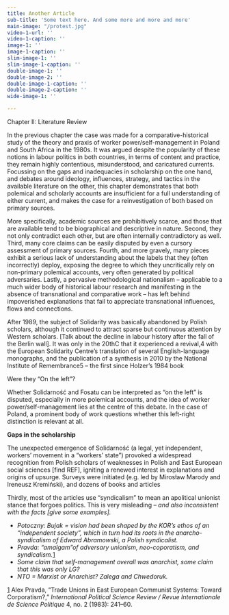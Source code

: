 ```yaml
---
title: Another Article
sub-title: 'Some text here. And some more and more and more'
main-image: "/protest.jpg"
video-1-url: ''
video-1-caption: ''
image-1: ''
image-1-caption: ''
slim-image-1: ''
slim-image-1-caption: ''
double-image-1: ''
double-image-2: ''
double-image-1-caption: ''
double-image-2-caption: ''
wide-image-1: ''

---
```


<div id="intro-paragraph" class="paragraph col-md-8 offset-md-2" markdown=1>

Chapter II: Literature Review

In the previous chapter the case was made for a comparative-historical study of the theory and praxis of worker power/self-management in Poland and South Africa in the 1980s. It was argued despite the popularity of these notions in labour politics in both countries, in terms of content and practice, they remain highly contentious, misunderstood, and caricatured currents. Focussing on the gaps and inadequacies in scholarship on the one hand, and debates around ideology, influences, strategy, and tactics in the available literature on the other, this chapter demonstrates that both polemical and scholarly accounts are insufficient for a full understanding of either current, and makes the case for a reinvestigation of both based on primary sources.

More specifically, academic sources are prohibitively scarce, and those that are available tend to be biographical and descriptive in nature. Second, they not only contradict each other, but are often internally contradictory as well. Third, many core claims can be easily disputed by even a cursory assessment of primary sources. Fourth, and more gravely, many pieces exhibit a serious lack of understanding about the labels that they (often incorrectly) deploy, exposing the degree to which they uncritically rely on non-primary polemical accounts, very often generated by political adversaries. Lastly, a pervasive methodological nationalism – applicable to a much wider body of historical labour research and manifesting in the absence of transnational and comparative work – has left behind impoverished explanations that fail to appreciate transnational influences, flows and connections.

</div>

<div class="normal-paragraph paragraph col-md-8 offset-md-2" markdown=1>

After 1989, the subject of Solidarity was basically abandoned by Polish scholars, although it continued to attract sparse but continuous attention by Western scholars. \[Talk about the decline in labour history after the fall of the Berlin wall\]. It was only in the 20thC that it experienced a revival,4 with the European Solidarity Centre’s translation of several English-language monographs, and the publication of a synthesis in 2010 by the National Institute of Remembrance5 – the first since Holzer’s 1984 book

Were they “On the left”?

Whether Solidarność and Fosatu can be interpreted as “on the left” is disputed, especially in more polemical accounts, and the idea of worker power/self-management lies at the centre of this debate. In the case of Poland, a prominent body of work questions whether this left-right distinction is relevant at all.

**Gaps in the scholarship**

The unexpected emergence of Solidarność (a legal, yet independent, workers’ movement in a “workers’ state”) provoked a widespread recognition from Polish scholars of weaknesses in Polish and East European social sciences \[find REF\], igniting a renewed interest in explanations and origins of upsurge. Surveys were initiated (e.g. led by Mirosław Marody and Ireneusz Kremiński), and dozens of books and articles

Thirdly, most of the articles use “syndicalism” to mean an apolitical unionist stance that forgoes politics. This is very misleading _– and also inconsistent with the facts \[give some examples\]._

* _Potoczny: Bujak = vision had been shaped by the KOR’s ethos of an “independent society”, which in turn had its roots in the anarcho-syndicalism of Edward Abramowski, a Polish syndicalist._
* _Pravda: “amalgam”of adversary unionism, neo-coporatism, and syndicalism._[1](#sdfootnote1sym)
* _Some claim that self-management overall was anarchist, some claim that this was only LG?_
* _NTO = Marxist or Anarchist? Zalega and Chwedoruk._

[1](#sdfootnote1anc) Alex Pravda, “Trade Unions in East European Communist Systems: Toward Corporatism?,” _International Political Science Review / Revue Internationale de Science Politique_ 4, no. 2 (1983): 241–60.

</div>